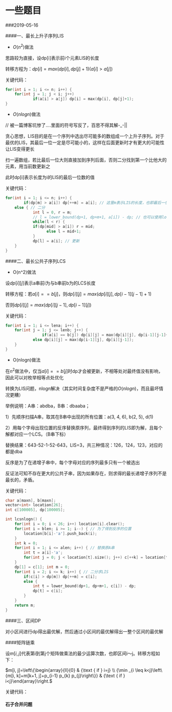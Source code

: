 # 一些题目

###2019-05-16

####一、最长上升子序列LIS

* $O(n^2)$做法

思路较为直接，设dp[i]表示前i个元素LIS的长度

转移方程为：$dp[i] = max(dp[i], dp[j]+1) (a[i] > a[j])$

关键代码：

```c++
for(int i = 1; i <= n; i++) {
  	for(int j = 1; j < i; j++)
    		if(a[i] > a[j]) dp[i] = max(dp[i], dp[j]+1);
}
```

* $O(nlogn)$做法

// 被一篇博客坑惨了....里面的符号写反了，百思不得其解-_-||

贪心思想，LIS目的是在一个序列中选出尽可能多的数组成一个上升子序列。对于最优的LIS，其最后一位一定是尽可能小的，这样在后面更新时才有更大的可能性让LIS变得更长

扫一遍数组，若比最后一位大则直接加到序列后面，否则二分找到第一个比他大的元素，用当前数更新之

此时dp[i]表示长度为i的LIS的最后一位数的值

关键代码：

```c++
for(int i = 1; i <= n; i++) {
		if(dp[m] > a[i]) dp[++m] = a[i]; // 这里m表示LIS的长度，也即最后一位
  	else { // 二分
    		int l = 0, r = m;
    		// l = lower_bound(dp+1, dp+m+1, a[i]) - dp; // 也可以使用lower_bound进行查找
   			while(l < r) {
          	if(dp[mid] > a[i]) r = mid;
			      else l = mid+1;
    		}
		    dp[l] = a[i]; // 更新
  	}
}
```

####二、最长公共子序列LCS

* O(n^2)做法

设$dp[i][j]$表示a串前i为与b串前b为的LCS长度

转移方程：若$a[i]==b[j]$，则$dp[i][j] = max(dp[i][j], dp[i-1][j-1]+1)$

否则$dp[i][j] = max(dp[i][j-1], dp[i-1][j])$

关键代码：

```c++
for(int i = 1; i <= lena; i++) {
  	for(int j = 1; j <= lenb; j++) {
				if(a[i] == b[j]) dp[i][j] = max(dp[i][j], dp[i-1][j-1]+1);
    		else dp[i][j] = max(dp[i-1][j], dp[i][j-1]);
  	}
}
```

* O(nlogn)做法

在$n^2$做法中，仅当$a[i]==b[j]$时dp才会被更新，不相等处对最终值没有影响，因此可以对枚举相等点处优化

转换为LIS问题，nlogn解决（其实时间复杂度不是严格的$O(nlogn)$，而且最坏情况更糟）

举例说明：A串：abdba，B串：dbaaba；

1）先顺序扫描A串，取其在B串中出现的所有位置：a(3, 4, 6), b(2, 5), d(1)

2）用每个字母出现位置的反序替换原序列，最终得到序列的LIS即为解，且每个解都对应一个LCS。（B串下标）

替换结果：643-52-1-52-643，LIS=3，共三种情况：126，124，123，对应的都是dba

反序是为了在递增子串中，每个字母对应的序列最多只有一个被选出

反证法可知不存在更大的公共子串，因为如果存在，则求得的最长递增子序列不是最长的，矛盾。

关键代码：

```c++
char a[maxn], b[maxn];
vector<int> location[26];
int c[100005], dp[100005];

int lcsnlogn() {
	for(int i = 0; i < 26; i++) location[i].clear();
  	for(int i = blen; i >= 1; i--) { // 为了得到反序的位置
      	location[b[i]-'a'].push_back(i);
    }
  	int k = 0;
  	for(int i = 1; i <= alen; i++) { // 替换原A串
      	int t = a[i]-'a';
      	for(int j = 0; j < location[t].size(); j++) c[++k] = location[t][j];
    }
  	dp[1] = c[1]; int m = 0;
  	for(int i = 2; i <= k; i++) { // 二分求LIS
      	if(c[i] > dp[m]) dp[++m] = c[i];
      	else {
          	int t = lower_bound(dp+1, dp+m+1, c[i]) - dp;
          	dp[t] = c[i];
        }
    }
  	return m;
}
```

####三、区间DP

对小区间进行dp得出最优解，然后通过小区间的最优解得出一整个区间的最优解

####矩阵链乘

设$m[i, j]$代表第i到第j个矩阵做乘法的最少运算次数，也即区间i～j。转移方程如下：

$m[i, j]=\left\{\begin{array}{ll}{0} & {\text { if } i=j} \\ {\min _{i \leq k<j}\left\{m[i, k]+m[k+1, j]+p_{i-1} p_{k} p_{j}\right\}} & {\text { if } i<j}\end{array}\right.$

关键代码：

#### 石子合并问题






